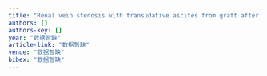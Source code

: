 ```yaml
---
title: "Renal vein stenosis with transudative ascites from graft after renal transplantation with good response after percutaneous stent placement"
authors: []
authors-key: []
year: "数据暂缺"
article-link: "数据暂缺"
venue: "数据暂缺"
bibex: "数据暂缺"
---
```

